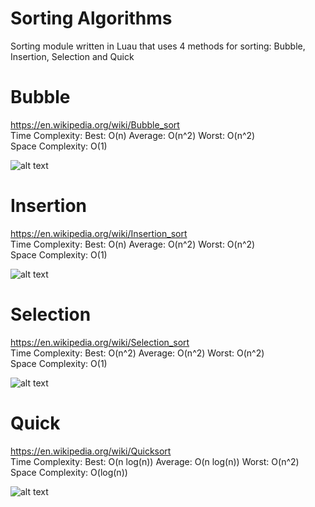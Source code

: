 # Sorting Algorithms
Sorting module written in Luau that uses 4 methods for sorting: Bubble, Insertion, Selection and Quick

# Bubble
https://en.wikipedia.org/wiki/Bubble_sort <br />
Time Complexity: Best: O(n) Average: O(n^2) Worst: O(n^2) <br />
Space Complexity: O(1) <br />

![alt text](https://www.simplilearn.com/ice9/free_resources_article_thumb/Bubble-Sort-Algorithm-Soni/working-of-bubble-sort-algorithm2.png)

# Insertion
https://en.wikipedia.org/wiki/Insertion_sort <br />
Time Complexity: Best: O(n) Average: O(n^2) Worst: O(n^2) <br />
Space Complexity: O(1) <br />

![alt text](https://he-s3.s3.amazonaws.com/media/uploads/46bfac9.png)

# Selection
https://en.wikipedia.org/wiki/Selection_sort <br />
Time Complexity: Best: O(n^2) Average: O(n^2) Worst: O(n^2) <br />
Space Complexity: O(1) <br />

![alt text](https://he-s3.s3.amazonaws.com/media/uploads/2888f5b.png)

# Quick
https://en.wikipedia.org/wiki/Quicksort <br />
Time Complexity: Best: O(n log(n)) Average: O(n log(n)) Worst: O(n^2) <br />
Space Complexity: O(log(n)) <br />

![alt text](https://www.geeksforgeeks.org/wp-content/uploads/gq/2014/01/QuickSort2.png)